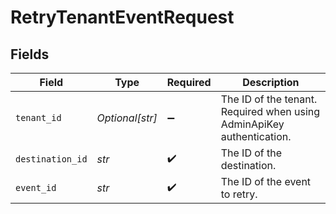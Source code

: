 # RetryTenantEventRequest


## Fields

| Field                                                                 | Type                                                                  | Required                                                              | Description                                                           |
| --------------------------------------------------------------------- | --------------------------------------------------------------------- | --------------------------------------------------------------------- | --------------------------------------------------------------------- |
| `tenant_id`                                                           | *Optional[str]*                                                       | :heavy_minus_sign:                                                    | The ID of the tenant. Required when using AdminApiKey authentication. |
| `destination_id`                                                      | *str*                                                                 | :heavy_check_mark:                                                    | The ID of the destination.                                            |
| `event_id`                                                            | *str*                                                                 | :heavy_check_mark:                                                    | The ID of the event to retry.                                         |